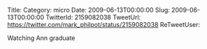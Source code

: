 Title: 
Category: micro
Date: 2009-06-13T00:00:00
Slug: 2009-06-13T00:00:00
TwitterId: 2159082038
TweetUrl: https://twitter.com/mark_philpot/status/2159082038
ReTweetUser: 

Watching Ann graduate